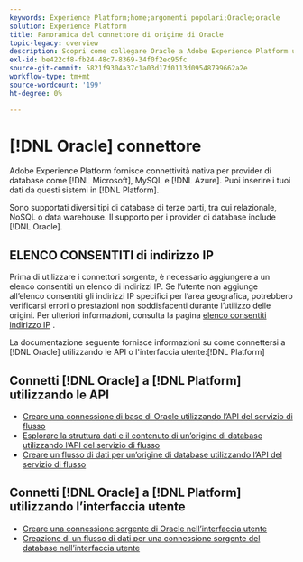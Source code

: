 ```yaml
---
keywords: Experience Platform;home;argomenti popolari;Oracle;oracle
solution: Experience Platform
title: Panoramica del connettore di origine di Oracle
topic-legacy: overview
description: Scopri come collegare Oracle a Adobe Experience Platform utilizzando le API o l’interfaccia utente.
exl-id: be422cf8-fb24-48c7-8369-34f0f2ec95fc
source-git-commit: 5821f9304a37c1a03d17f0113d09548799662a2e
workflow-type: tm+mt
source-wordcount: '199'
ht-degree: 0%

---
```


# [!DNL Oracle] connettore

Adobe Experience Platform fornisce connettività nativa per provider di database come [!DNL Microsoft], MySQL e [!DNL Azure]. Puoi inserire i tuoi dati da questi sistemi in [!DNL Platform].

Sono supportati diversi tipi di database di terze parti, tra cui relazionale, NoSQL o data warehouse. Il supporto per i provider di database include [!DNL Oracle].

## ELENCO CONSENTITI di indirizzo IP

Prima di utilizzare i connettori sorgente, è necessario aggiungere a un elenco consentiti un elenco di indirizzi IP. Se l’utente non aggiunge all’elenco consentiti gli indirizzi IP specifici per l’area geografica, potrebbero verificarsi errori o prestazioni non soddisfacenti durante l’utilizzo delle origini. Per ulteriori informazioni, consulta la pagina [elenco consentiti indirizzo IP](../../ip-address-allow-list.md) .

La documentazione seguente fornisce informazioni su come connettersi a [!DNL Oracle] utilizzando le API o l&#39;interfaccia utente:[!DNL Platform]

## Connetti [!DNL Oracle] a [!DNL Platform] utilizzando le API

- [Creare una connessione di base di Oracle utilizzando l’API del servizio di flusso](../../tutorials/api/create/databases/oracle.md)
- [Esplorare la struttura dati e il contenuto di un’origine di database utilizzando l’API del servizio di flusso](../../tutorials/api/explore/database-nosql.md)
- [Creare un flusso di dati per un’origine di database utilizzando l’API del servizio di flusso](../../tutorials/api/collect/database-nosql.md)

## Connetti [!DNL Oracle] a [!DNL Platform] utilizzando l’interfaccia utente

- [Creare una connessione sorgente di Oracle nell’interfaccia utente](../../tutorials/ui/create/databases/oracle.md)
- [Creazione di un flusso di dati per una connessione sorgente del database nell’interfaccia utente](../../tutorials/ui/dataflow/databases.md)
